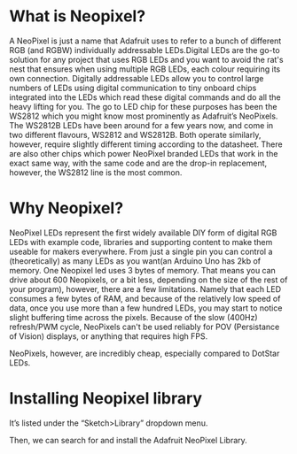 # What is Neopixel?

A NeoPixel is just a name that Adafruit uses to refer to a bunch of different RGB (and RGBW) individually addressable LEDs.Digital LEDs are the go-to solution for any project that uses RGB LEDs and you want to avoid the rat's nest that ensures when using multiple RGB LEDs, each colour requiring its own connection. Digitally addressable LEDs allow you to control large numbers of LEDs using digital communication to tiny onboard chips integrated into the LEDs which read these digital commands and do all the heavy lifting for you. The go to LED chip for these purposes has been the WS2812 which you might know most prominently as Adafruit’s NeoPixels. The WS2812B LEDs have been around for a few years now, and come in two different flavours, WS2812 and WS2812B. Both operate similarly, however, require slightly different timing according to the datasheet. There are also other chips which power NeoPixel branded LEDs that work in the exact same way, with the same code and are the drop-in replacement, however, the WS2812 line is the most common.

# Why Neopixel?

NeoPixel LEDs represent the first widely available DIY form of digital RGB LEDs with example code, libraries and supporting content to make them useable for makers everywhere. From just a single pin you can control a (theoretically) as many LEDs as you want(an Arduino Uno has 2kb of memory. One Neopixel led uses 3 bytes of memory. That means you can drive about 600 Neopixels, or a bit less, depending on the size of the rest of your program), however, there are a few limitations. Namely that each LED consumes a few bytes of RAM, and because of the relatively low speed of data, once you use more than a few hundred LEDs, you may start to notice slight buffering time across the pixels. Because of the slow (400Hz) refresh/PWM cycle, NeoPixels can't be used reliably for POV (Persistance of Vision) displays, or anything that requires high FPS.

NeoPixels, however, are incredibly cheap, especially compared to DotStar LEDs.

# Installing Neopixel library

It’s listed under the “Sketch>Library” dropdown menu. 

Then, we can search for and install the Adafruit NeoPixel Library. 

